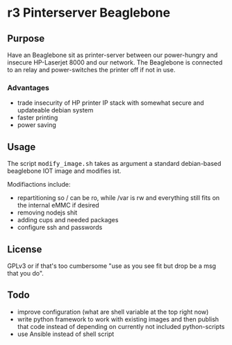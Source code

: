 r3 Pinterserver Beaglebone
==========================

Purpose
-------

Have an Beaglebone sit as printer-server between our power-hungry and insecure HP-Laserjet 8000 and our network. The Beaglebone is connected to an relay and power-switches the printer off if not in use.

### Advantages

- trade insecurity of HP printer IP stack with somewhat secure and updateable debian system
- faster printing
- power saving

Usage
-----

The script <tt>modify_image.sh</tt> takes as argument a standard debian-based beaglebone IOT image and modifies ist.

Modifiactions include:

- repartitioning so / can be ro, while /var is rw and everything still fits on the internal eMMC if desired
- removing nodejs shit
- adding cups and needed packages
- configure ssh and passwords


License
-------

GPLv3 or if that's too cumbersome "use as you see fit but drop be a msg that you do".

Todo
----

- improve configuration (what are shell variable at the top right now)
- write python framework to work with existing images and then publish that code instead of depending on currently not included python-scripts
- use Ansible instead of shell script
